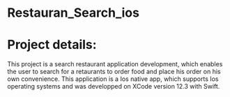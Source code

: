 # Restauran_Search_ios
 
# Project details: 
This project is a search restaurant application development, which enables the user to search for a retaurants to order food and place his order on his own convenience. This application is a Ios native app, which supports Ios operating systems and was  developped on XCode version 12.3 with Swift.
